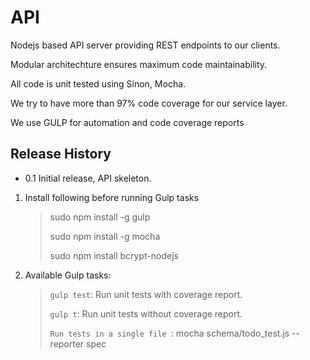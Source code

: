 API
===

Nodejs based API server providing REST endpoints to our clients.

Modular architechture ensures maximum code maintainability.

All code is unit tested using Sinon, Mocha.

We try to have more than 97% code coverage for our service layer.

We use GULP for automation and code coverage reports

## Release History

* 0.1 Initial release, API skeleton.

1. Install following before running Gulp tasks

    > sudo npm install -g gulp
    >
    > sudo npm install -g mocha
    >
    > sudo npm install bcrypt-nodejs

2. Available Gulp tasks:

   >```gulp test```: Run unit tests with coverage report.
   >
   >
   >```gulp t```: Run unit tests without coverage report.
   >
   > 
   > ```Run tests in a single file ```: mocha schema/todo_test.js --reporter spec
   
